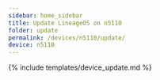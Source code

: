 ```yaml
---
sidebar: home_sidebar
title: Update LineageOS on n5110
folder: update
permalink: /devices/n5110/update/
device: n5110
---
```

{% include templates/device_update.md %}
